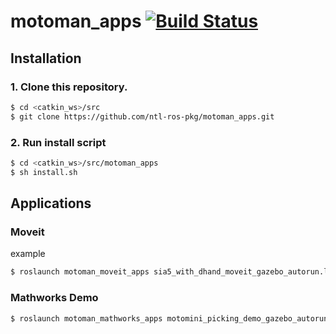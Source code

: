 # motoman_apps [![Build Status](https://travis-ci.org/ntl-ros-pkg/motoman_apps.svg?branch=master)](https://travis-ci.org/ntl-ros-pkg/motoman_apps)

## Installation
### 1. Clone this repository.
```bash
$ cd <catkin_ws>/src
$ git clone https://github.com/ntl-ros-pkg/motoman_apps.git
```

### 2. Run install script
```bash
$ cd <catkin_ws>/src/motoman_apps
$ sh install.sh
```

## Applications
### Moveit
example
```bash
$ roslaunch motoman_moveit_apps sia5_with_dhand_moveit_gazebo_autorun.launch
```

### Mathworks Demo
```bash
$ roslaunch motoman_mathworks_apps motomini_picking_demo_gazebo_autorun.launch
```
